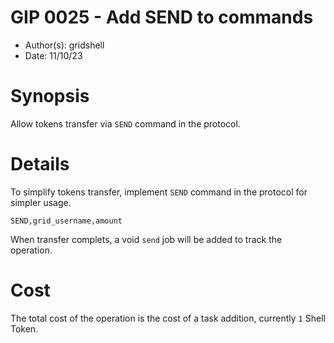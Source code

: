 # GIP 0025 - Add SEND to commands
- Author(s): gridshell
- Date: 11/10/23

# Synopsis
Allow tokens transfer via `SEND` command in the protocol.
 

# Details

To simplify tokens transfer, implement `SEND` command in the protocol for simpler usage.

`SEND,grid_username,amount`

When transfer complets, a void `send` job will be added to track the operation.

# Cost

The total cost of the operation is the cost of a task addition, currently `1` Shell Token.

